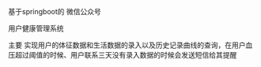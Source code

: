 基于springboot的 微信公众号


用户健康管理系统

主要 实现用户的体征数据和生活数据的录入以及历史记录曲线的查询，在用户血压超过阈值的时候、用户联系三天没有录入数据的时候会发送短信给其提醒
